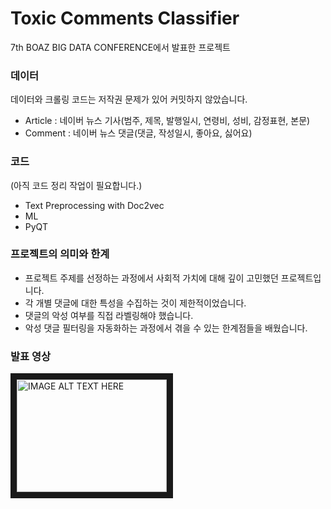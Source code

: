 # Toxic Comments Classifier
7th BOAZ BIG DATA CONFERENCE에서 발표한 프로젝트

### 데이터
데이터와 크롤링 코드는 저작권 문제가 있어 커밋하지 않았습니다.

* Article : 네이버 뉴스 기사(범주, 제목, 발행일시, 연령비, 성비, 감정표현, 본문)
* Comment : 네이버 뉴스 댓글(댓글, 작성일시, 좋아요, 싫어요)

### 코드
(아직 코드 정리 작업이 필요합니다.)
* Text Preprocessing with Doc2vec
* ML
* PyQT

### 프로젝트의 의미와 한계
* 프로젝트 주제를 선정하는 과정에서 사회적 가치에 대해 깊이 고민했던 프로젝트입니다.
* 각 개별 댓글에 대한 특성을 수집하는 것이 제한적이었습니다.
* 댓글의 악성 여부를 직접 라벨링해야 했습니다.
* 악성 댓글 필터링을 자동화하는 과정에서 겪을 수 있는 한계점들을 배웠습니다.

### 발표 영상
<a href="https://www.youtube.com/watch?v=TkLrDL0XnkM" target="_blank"><img src="http://img.youtube.com/vi/TkLrDL0XnkM/0.jpg" 
alt="IMAGE ALT TEXT HERE" width="240" height="180" border="10" /></a>
